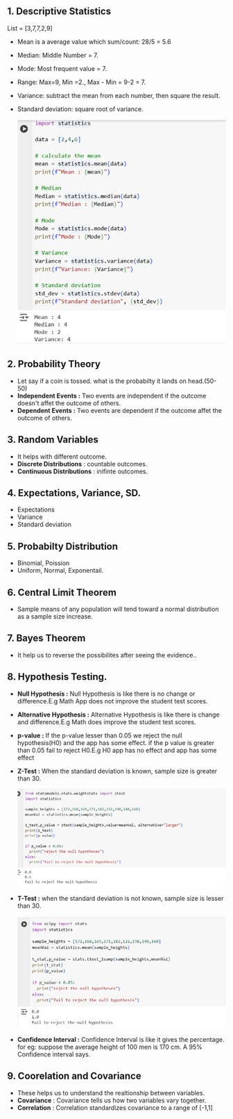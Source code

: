 ## 1. Descriptive Statistics

List = [3,7,7,2,9]

- Mean is a average value which sum/count: 28/5 = 5.6
- Median: Middle Number = 7.
- Mode: Most frequent value = 7.
- Range: Max=9, Min =2., Max - Min = 9-2 = 7.
- Variance: subtract the mean from each number, then square the result.
- Standard deviation: square root of variance.

    ![alt text](Images/statistics.png)

## 2. Probability Theory

- Let say if a coin is tossed. what is the probabilty it lands on head.(50-50)
- **Independent Events :** Two events are independent if the outcome doesn't affet the outcome of others.
- **Dependent Events :** Two events are dependent if the outcome  affet the outcome of others.

## 3. Random Variables

- It helps with different outcome.
- **Discrete Distributions** : countable outcomes.
- **Continuous Distributions** : inifinte outcomes.


## 4. Expectations, Variance, SD.

- Expectations
- Variance
- Standard deviation

## 5. Probabilty Distribution

- Binomial, Poission
- Uniform, Normal, Exponentail.

## 6. Central Limit Theorem

- Sample means of any population will tend toward a normal distribution as a sample size increase.

## 7. Bayes Theorem

- It help us to reverse the possibilites after seeing the evidence..

## 8. Hypothesis Testing.

- **Null Hypothesis :** Null Hypothesis is like there is no change or difference.E.g Math App does not improve the student test scores.
- **Alternative Hypothesis :** Alternative Hypothesis is like there is change and difference.E.g Math does improve the student test scores.
- **p-value :** If the p-value lesser than 0.05 we reject the null hypothesis(H0) and the app has some effect. if the p value is greater than 0.05 fail to reject H0.E.g H0 app has no effect and app has some effect
- **Z-Test :** When the standard deviation is known, sample size is greater than 30.

    ![alt text](Images/ztest.png)

- **T-Test :** when the standard deviation is not known, sample size is lesser than 30.

    ![alt text](Images/t-test.png)
    
- **Confidence Interval :** Confidence Interval is like it gives the percentage. for eg: suppose the average height of 100 men is 170 cm. A 95% Confidence interval says.


## 9. Coorelation and Covariance

- These helps us to understand the realtionship between variables.
- **Covariance** : Covariance tells us how two variables vary together.
- **Correlation** : Correlation standardizes covariance to a range of [-1,1]